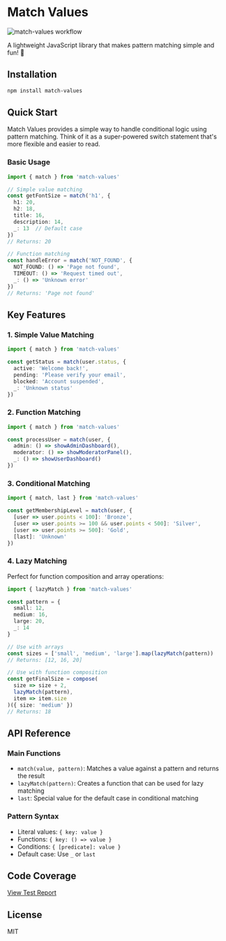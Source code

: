 # Match Values

![match-values workflow](https://github.com/locphan87/match-values/actions/workflows/node.yml/badge.svg)

A lightweight JavaScript library that makes pattern matching simple and fun! 🎯

## Installation

```bash
npm install match-values
```

## Quick Start

Match Values provides a simple way to handle conditional logic using pattern matching. Think of it as a super-powered switch statement that's more flexible and easier to read.

### Basic Usage

```ts
import { match } from 'match-values'

// Simple value matching
const getFontSize = match('h1', {
  h1: 20,
  h2: 18,
  title: 16,
  description: 14,
  _: 13  // Default case
})
// Returns: 20

// Function matching
const handleError = match('NOT_FOUND', {
  NOT_FOUND: () => 'Page not found',
  TIMEOUT: () => 'Request timed out',
  _: () => 'Unknown error'
})
// Returns: 'Page not found'
```

## Key Features

### 1. Simple Value Matching

```ts
import { match } from 'match-values'

const getStatus = match(user.status, {
  active: 'Welcome back!',
  pending: 'Please verify your email',
  blocked: 'Account suspended',
  _: 'Unknown status'
})
```

### 2. Function Matching

```ts
import { match } from 'match-values'

const processUser = match(user, {
  admin: () => showAdminDashboard(),
  moderator: () => showModeratorPanel(),
  _: () => showUserDashboard()
})
```

### 3. Conditional Matching

```ts
import { match, last } from 'match-values'

const getMembershipLevel = match(user, {
  [user => user.points < 100]: 'Bronze',
  [user => user.points >= 100 && user.points < 500]: 'Silver',
  [user => user.points >= 500]: 'Gold',
  [last]: 'Unknown'
})
```

### 4. Lazy Matching

Perfect for function composition and array operations:

```ts
import { lazyMatch } from 'match-values'

const pattern = {
  small: 12,
  medium: 16,
  large: 20,
  _: 14
}

// Use with arrays
const sizes = ['small', 'medium', 'large'].map(lazyMatch(pattern))
// Returns: [12, 16, 20]

// Use with function composition
const getFinalSize = compose(
  size => size + 2,
  lazyMatch(pattern),
  item => item.size
)({ size: 'medium' })
// Returns: 18
```

## API Reference

### Main Functions

- `match(value, pattern)`: Matches a value against a pattern and returns the result
- `lazyMatch(pattern)`: Creates a function that can be used for lazy matching
- `last`: Special value for the default case in conditional matching

### Pattern Syntax

- Literal values: `{ key: value }`
- Functions: `{ key: () => value }`
- Conditions: `{ [predicate]: value }`
- Default case: Use `_` or `last`

## Code Coverage

[View Test Report](https://locphan87.github.io/match-values/)

## License

MIT
